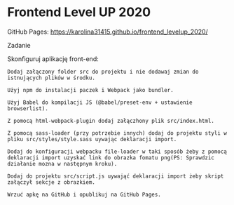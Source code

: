 # Frontend Level UP 2020

GitHub Pages: https://karolina31415.github.io/frontend_levelup_2020/



Zadanie 
  
  Skonfiguruj aplikację front-end:
    
    Dodaj załączony folder src do projektu i nie dodawaj zmian do istnujących plików w środku.
    
    Użyj npm do instalacji paczek i Webpack jako bundler.
    
    Użyj Babel do kompilacji JS (@babel/preset-env + ustawienie browserlist).
    
    Z pomocą html-webpack-plugin dodaj załączhony plik src/index.html.
    
    Z pomocą sass-loader (przy potrzebie innych) dodaj do projektu styli w pliku src/styles/style.sass uywając deklaracji import.
    
    Dodaj do konfiguracji webpacku file-loader w taki sposób żeby z pomocą deklaracji import uzyskać link do obrazka fomatu png(PS: Sprawdzic działanie mozna w następnym kroku).
    
    Dodaj do projektu src/script.js uywająć deklaracji import żeby skript załączył sekcje z obrazkiem.
    
    Wrzuć apkę na GitHub i opublikuj na GitHub Pages.
    
